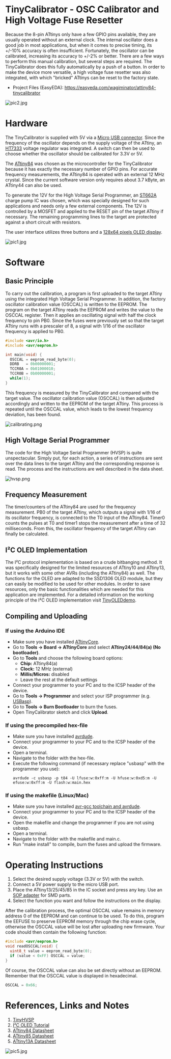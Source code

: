 # TinyCalibrator - OSC Calibrator and High Voltage Fuse Resetter
Because the 8-pin ATtinys only have a few GPIO pins available, they are usually operated without an external clock. The internal oscillator does a good job in most applications, but when it comes to precise timing, its +/-10% accuracy is often insufficient. Fortunately, the oscillator can be calibrated, increasing its accuracy to +/-2% or better. There are a few ways to perform this manual calibration, but several steps are required. The TinyCalibrator does this fully automatically by a push of a button. In order to make the device more versatile, a high voltage fuse resetter was also integrated, with which "bricked" ATtinys can be reset to the factory state.

- Project Files (EasyEDA): https://easyeda.com/wagiminator/attiny84-tinycalibrator

![pic2.jpg](https://raw.githubusercontent.com/wagiminator/ATtiny84-TinyCalibrator/main/documentation/TinyCalibrator_pic2.jpg)

# Hardware
The TinyCalibrator is supplied with 5V via a [Micro USB connector](https://aliexpress.com/wholesale?SearchText=micro+usb+2pin+dip). Since the frequency of the oscillator depends on the supply voltage of the ATtiny, an [HT7333](https://datasheet.lcsc.com/szlcsc/Holtek-Semicon-HT7333-A_C21583.pdf) voltage regulator was integrated. A switch can then be used to choose whether the oscillator should be calibrated for 3.3V or 5V.

The [ATtiny84](http://ww1.microchip.com/downloads/en/devicedoc/Atmel-7701_Automotive-Microcontrollers-ATtiny24-44-84_Datasheet.pdf) was chosen as the microcontroller for the TinyCalibrator because it has exactly the necessary number of GPIO pins. For accurate frequency measurements, the ATtiny84 is operated with an external 12 MHz crystal. Since the current software version only requires about 3.7 kByte, an ATtiny44 can also be used.

To generate the 12V for the High Voltage Serial Programmer, an [ST662A](https://datasheet.lcsc.com/szlcsc/2004081608_STMicroelectronics-ST662ACD-TR_C500661.pdf) charge pump IC was chosen, which was specially designed for such applications and needs only a few external components. The 12V is controlled by a MOSFET and applied to the RESET pin of the target ATtiny if necessary. The remaining programming lines to the target are protected against a short circuit with resistors.

The user interface utilizes three buttons and a [128x64 pixels OLED display](http://aliexpress.com/wholesale?SearchText=128+64+0.96+oled+new+4pin).

![pic1.jpg](https://raw.githubusercontent.com/wagiminator/ATtiny84-TinyCalibrator/main/documentation/TinyCalibrator_pic1.jpg)

# Software
## Basic Principle
To carry out the calibration, a program is first uploaded to the target ATtiny using the integrated High Voltage Serial Programmer. In addition, the factory oscillator calibration value (OSCCAL) is written to the EEPROM. The program on the target ATtiny reads the EEPROM and writes the value to the OSCCAL register. Then it applies an oscillating signal with half the clock frequency to pin PB0. Since the fuses were previously set so that the target ATtiny runs with a prescaler of 8, a signal with 1/16 of the oscillator frequency is applied to PB0.

```c
#include <avr/io.h>
#include <avr/eeprom.h>

int main(void) {
  OSCCAL = eeprom_read_byte(0);
  DDRB   = 0b00000001;
  TCCR0A = 0b01000010;
  TCCR0B = 0b00000001;
  while(1);
}
```

This frequency is measured by the TinyCalibrator and compared with the target value. The oscillator calibration value (OSCCAL) is then adjusted accordingly and written to the EEPROM of the target ATtiny. This process is repeated until the OSCCAL value, which leads to the lowest frequency deviation, has been found.

![calibrating.png](https://raw.githubusercontent.com/wagiminator/ATtiny84-TinyCalibrator/main/documentation/TinyCalibrator_calibrating.png)

## High Voltage Serial Programmer
The code for the High Voltage Serial Programmer (HVSP) is quite unspectacular. Simply put, for each action, a series of instructions are sent over the data lines to the target ATtiny and the corresponding response is read. The process and the instructions are well described in the data sheet.

![hvsp.png](https://raw.githubusercontent.com/wagiminator/ATtiny84-TinyCalibrator/main/documentation/TinyCalibrator_hvsp.png)

## Frequency Measurement
The timer/counters of the ATtiny84 are used for the frequency measurement. PB0 of the target ATtiny, which outputs a signal with 1/16 of its oscillator frequency, is connected to the T0 input of the ATtiny84. Timer0 counts the pulses at T0 and timer1 stops the measurement after a time of 32 milliseconds. From this, the oscillator frequency of the target ATtiny can finally be calculated.

## I²C OLED Implementation
The I²C protocol implementation is based on a crude bitbanging method. It was specifically designed for the limited resources of ATtiny10 and ATtiny13, but it works with some other AVRs (including the ATtiny84) as well. The functions for the OLED are adapted to the SSD1306 OLED module, but they can easily be modified to be used for other modules. In order to save resources, only the basic functionalities which are needed for this application are implemented. For a detailed information on the working principle of the I²C OLED implementation visit [TinyOLEDdemo](https://github.com/wagiminator/attiny13-tinyoleddemo).

## Compiling and Uploading
### If using the Arduino IDE
- Make sure you have installed [ATtinyCore](https://github.com/SpenceKonde/ATTinyCore).
- Go to **Tools -> Board -> ATtinyCore** and select **ATtiny24/44/84(a) (No bootloader)**.
- Go to **Tools** and choose the following board options:
  - **Chip:**           ATtiny84(a)
  - **Clock:**          12 MHz (external)
  - **Millis/Micros:**  disabled
  - Leave the rest at the default settings
- Connect your programmer to your PC and to the ICSP header of the device.
- Go to **Tools -> Programmer** and select your ISP programmer (e.g. [USBasp](https://aliexpress.com/wholesale?SearchText=usbasp)).
- Go to **Tools -> Burn Bootloader** to burn the fuses.
- Open TinyCalibrator sketch and click **Upload**.

### If using the precompiled hex-file
- Make sure you have installed [avrdude](https://learn.adafruit.com/usbtinyisp/avrdude).
- Connect your programmer to your PC and to the ICSP header of the device.
- Open a terminal.
- Navigate to the folder with the hex-file.
- Execute the following command (if necessary replace "usbasp" with the programmer you use):
  ```
  avrdude -c usbasp -p t84 -U lfuse:w:0xff:m -U hfuse:w:0xd5:m -U efuse:w:0xff:m -U flash:w:main.hex
  ```

### If using the makefile (Linux/Mac)
- Make sure you have installed [avr-gcc toolchain and avrdude](http://maxembedded.com/2015/06/setting-up-avr-gcc-toolchain-on-linux-and-mac-os-x/).
- Connect your programmer to your PC and to the ICSP header of the device.
- Open the makefile and change the programmer if you are not using usbasp.
- Open a terminal.
- Navigate to the folder with the makefile and main.c.
- Run "make install" to compile, burn the fuses and upload the firmware.

# Operating Instructions
1. Select the desired supply voltage (3.3V or 5V) with the switch.
2. Connect a 5V power supply to the micro USB port.
3. Place the ATtiny13/25/45/85 in the IC socket and press any key. Use an [SOP adapter](https://aliexpress.com/wholesale?SearchText=sop-8+150mil+200mil+adapter) for SMD parts.
4. Select the function you want and follow the instructions on the display.

After the calibration process, the optimal OSCCAL value remains in memory address 0 of the EEPROM and can continue to be used. To do this, program the EEFUSE to preserve EEPROM memory through the chip erase cycle, otherwise the OSCCAL value will be lost after uploading new firmware. Your code should then contain the following function:

```c
#include <avr/eeprom.h>
void readOSCCAL(void) {
  uint8_t value = eeprom_read_byte(0);
  if (value < 0xFF) OSCCAL = value;
}
```

Of course, the OSCCAL value can also be set directly without an EEPROM. Remember that the OSCCAL value is displayed in hexadecimal.

```c
OSCCAL = 0x66;
```

# References, Links and Notes
1. [TinyHVSP](https://github.com/wagiminator/ATtiny84-TinyHVSP)
2. [I²C OLED Tutorial](https://github.com/wagiminator/attiny13-tinyoleddemo)
3. [ATtiny84 Datasheet](http://ww1.microchip.com/downloads/en/devicedoc/Atmel-7701_Automotive-Microcontrollers-ATtiny24-44-84_Datasheet.pdf)
4. [ATtiny85 Datasheet](https://ww1.microchip.com/downloads/en/DeviceDoc/Atmel-2586-AVR-8-bit-Microcontroller-ATtiny25-ATtiny45-ATtiny85_Datasheet.pdf)
5. [ATtiny13A Datasheet](http://ww1.microchip.com/downloads/en/DeviceDoc/doc8126.pdf)

![pic5.jpg](https://raw.githubusercontent.com/wagiminator/ATtiny84-TinyCalibrator/main/documentation/TinyCalibrator_pic5.jpg)
